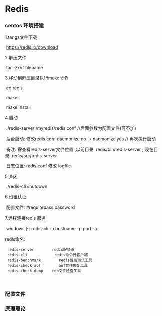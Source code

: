# Redis

### centos 环境搭建

1.tar.gz文件下载

​	https://redis.io/download

2.解压文件

​	tar -zxvf filename

3.移动到解压目录执行make命令

​	cd redis

​	make

​	make install

4.启动

​	./redis-server  /myredis/redis.conf  //后面参数为配置文件(可不加)

​	后台启动:  修改redis.conf   daemonize no -> daemonize yes // 再次执行启动

​	备注: 需查看redis-server文件位置 ,以前目录: redis/bin/redis-server  ; 现在目录: redis/src/redis-server

​	日志位置:  redis.conf 修改  logfile 

5.关闭

​	./redis-cli shutdown  

6.设置认证

​	配置文件: #requirepass password

7.远程连接redis 服务

​	windows下: redis-cli -h hostname -p port -a 

redis命名: 

```
 redis-server        redis服务器
 redis-cli            redis命令行客户端
 redis-benchmark        redis性能测试工具
 redis-check-aof        aof文件修复工具
 redis-check-dump    rdb文件检查工具
```

​	



### 配置文件



### 原理理论

